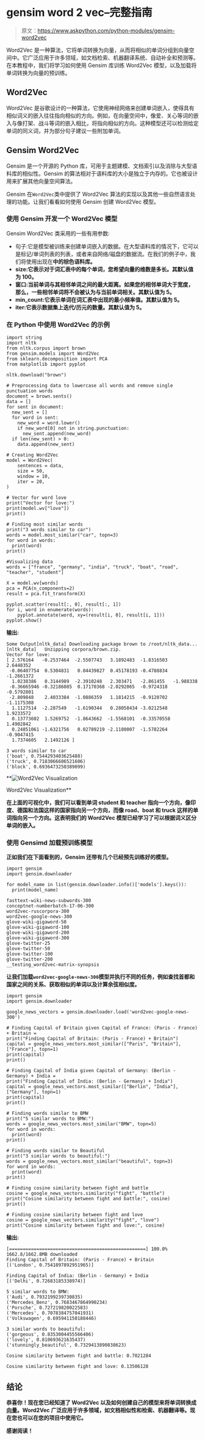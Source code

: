 # gensim word 2 vec–完整指南

> 原文：<https://www.askpython.com/python-modules/gensim-word2vec>

Word2Vec 是一种算法，它将单词转换为向量，从而将相似的单词分组到向量空间中。它广泛应用于许多领域，如文档检索、机器翻译系统、自动补全和预测等。在本教程中，我们将学习如何使用 Gensim 库训练 Word2Vec 模型，以及加载将单词转换为向量的预训练。

## Word2Vec

Word2Vec 是谷歌设计的一种算法，它使用神经网络来创建单词嵌入，使得具有相似词义的嵌入往往指向相似的方向。例如，在向量空间中，像爱、关心等词的嵌入与像打架、战斗等词的嵌入相比，将指向相似的方向。这种模型还可以检测给定单词的同义词，并为部分句子建议一些附加单词。

## Gensim Word2Vec

Gensim 是一个开源的 Python 库，可用于主题建模、文档索引以及消除与大型语料库的相似性。Gensim 的算法相对于语料库的大小是独立于内存的。它也被设计用来扩展其他向量空间算法。

Gensim 在`Word2Vec`类中提供了 Word2Vec 算法的实现以及其他一些自然语言处理的功能。让我们看看如何使用 Gensim 创建 Word2Vec 模型。

### 使用 Gensim 开发一个 Word2Vec 模型

Gensim Word2Vec 类采用的一些有用参数:

*   句子:它是模型被训练来创建单词嵌入的数据。在大型语料库的情况下，它可以是标记/单词列表的列表，或者来自网络/磁盘的数据流。在我们的例子中，我们将使用出现在[](https://www.askpython.com/python-modules/tokenization-in-python-using-nltk)**中的棕色语料库。**
*   **size:它表示对于词汇表中的每个单词，您希望向量的维数是多长。其默认值为 100。**
*   **窗口:当前单词与其相邻单词之间的最大距离。如果您的相邻单词大于宽度，那么，一些相邻单词将不会被认为与当前单词相关。其默认值为 5。**
*   **min_count:它表示单词在词汇表中出现的最小频率值。其默认值为 5。**
*   **iter:它表示数据集上迭代/历元的数量。其默认值为 5。**

### **在 Python 中使用 Word2Vec 的示例**

```
import string
import nltk
from nltk.corpus import brown
from gensim.models import Word2Vec
from sklearn.decomposition import PCA
from matplotlib import pyplot

nltk.download("brown")

# Preprocessing data to lowercase all words and remove single punctuation words
document = brown.sents()
data = []
for sent in document:
  new_sent = []
  for word in sent:
    new_word = word.lower()
    if new_word[0] not in string.punctuation:
      new_sent.append(new_word)
  if len(new_sent) > 0:
    data.append(new_sent)

# Creating Word2Vec
model = Word2Vec(
    sentences = data,
    size = 50,
    window = 10,
    iter = 20,
)

# Vector for word love
print("Vector for love:")
print(model.wv["love"])
print()

# Finding most similar words
print("3 words similar to car")
words = model.most_similar("car", topn=3)
for word in words:
  print(word)
print()

#Visualizing data
words = ["france", "germany", "india", "truck", "boat", "road", "teacher", "student"]

X = model.wv[words]
pca = PCA(n_components=2)
result = pca.fit_transform(X)

pyplot.scatter(result[:, 0], result[:, 1])
for i, word in enumerate(words):
	pyplot.annotate(word, xy=(result[i, 0], result[i, 1]))
pyplot.show() 
```

****输出:****

```
Some Output[nltk_data] Downloading package brown to /root/nltk_data...
[nltk_data]   Unzipping corpora/brown.zip.
Vector for love:
[ 2.576164   -0.2537464  -2.5507743   3.1892483  -1.8316503   2.6448352
 -0.06407754  0.5304831   0.04439827  0.45178193 -0.4788834  -1.2661372
  1.0238386   0.3144989  -2.3910248   2.303471   -2.861455   -1.988338
 -0.36665946 -0.32186085  0.17170368 -2.0292065  -0.9724318  -0.5792801
 -2.809848    2.4033384  -1.0886359   1.1814215  -0.9120702  -1.1175308
  1.1127514  -2.287549   -1.6190344   0.28058434 -3.0212548   1.9233572
  0.13773602  1.5269752  -1.8643662  -1.5568101  -0.33570558  1.4902842
  0.24851061 -1.6321756   0.02789219 -2.1180007  -1.5782264  -0.9047415
  1.7374605   2.1492126 ]

3 words similar to car
('boat', 0.7544293403625488)
('truck', 0.7183066606521606)
('block', 0.6936473250389099) 
```

**![Word2Vec Visualization](img/f4eea8642ab889e0feebbe19f245a019.png)

Word2Vec Visualization** 

**在上面的可视化中，我们可以看到单词 student 和 teacher 指向一个方向，像印度、德国和法国这样的国家指向另一个方向，而像 road、boat 和 truck 这样的单词指向另一个方向。这表明我们的 Word2Vec 模型已经学习了可以根据词义区分单词的嵌入。**

### **使用 Gensimd 加载预训练模型**

**正如我们在下面看到的，Gensim 还带有几个已经预先训练好的模型。**

```
import gensim
import gensim.downloader

for model_name in list(gensim.downloader.info()['models'].keys()):
  print(model_name) 
```

```
fasttext-wiki-news-subwords-300
conceptnet-numberbatch-17-06-300
word2vec-ruscorpora-300
word2vec-google-news-300
glove-wiki-gigaword-50
glove-wiki-gigaword-100
glove-wiki-gigaword-200
glove-wiki-gigaword-300
glove-twitter-25
glove-twitter-50
glove-twitter-100
glove-twitter-200
__testing_word2vec-matrix-synopsis 
```

**让我们加载`word2vec-google-news-300`模型并执行不同的任务，例如查找首都和国家之间的关系、获取相似的单词以及计算余弦相似度。**

```
import gensim
import gensim.downloader

google_news_vectors = gensim.downloader.load('word2vec-google-news-300')

# Finding Capital of Britain given Capital of France: (Paris - France) + Britain = 
print("Finding Capital of Britain: (Paris - France) + Britain")
capital = google_news_vectors.most_similar(["Paris", "Britain"], ["France"], topn=1)
print(capital)
print()

# Finding Capital of India given Capital of Germany: (Berlin - Germany) + India = 
print("Finding Capital of India: (Berlin - Germany) + India")
capital = google_news_vectors.most_similar(["Berlin", "India"], ["Germany"], topn=1)
print(capital)
print()

# Finding words similar to BMW
print("5 similar words to BMW:")
words = google_news_vectors.most_similar("BMW", topn=5)
for word in words:
  print(word)
print()

# Finding words similar to Beautiful
print("3 similar words to beautiful:")
words = google_news_vectors.most_similar("beautiful", topn=3)
for word in words:
  print(word)
print()

# Finding cosine similarity between fight and battle
cosine = google_news_vectors.similarity("fight", "battle")
print("Cosine similarity between fight and battle:", cosine)
print()

# Finding cosine similarity between fight and love
cosine = google_news_vectors.similarity("fight", "love")
print("Cosine similarity between fight and love:", cosine) 
```

****输出**:**

```
[==================================================] 100.0% 1662.8/1662.8MB downloaded
Finding Capital of Britain: (Paris - France) + Britain
[('London', 0.7541897892951965)]

Finding Capital of India: (Berlin - Germany) + India
[('Delhi', 0.72683185338974)]

5 similar words to BMW:
('Audi', 0.7932199239730835)
('Mercedes_Benz', 0.7683467864990234)
('Porsche', 0.727219820022583)
('Mercedes', 0.7078384757041931)
('Volkswagen', 0.695941150188446)

3 similar words to beautiful:
('gorgeous', 0.8353004455566406)
('lovely', 0.810693621635437)
('stunningly_beautiful', 0.7329413890838623)

Cosine similarity between fight and battle: 0.7021284

Cosine similarity between fight and love: 0.13506128 
```

## **结论**

**恭喜你！现在您已经知道了 Word2Vec 以及如何创建自己的模型来将单词转换成[向量](https://www.askpython.com/python-modules/numpy/vectorization-numpy)。Word2Vec 广泛应用于许多领域，如文档相似性和检索、机器翻译等。现在您也可以在您的项目中使用它。**

**感谢阅读！**
